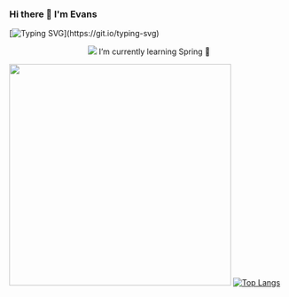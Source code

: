 ### Hi there 👋 I'm Evans  
[![Typing SVG](https://readme-typing-svg.herokuapp.com?font=Jost&color=%23035705&center=true&lines=Welcome+To+My+Github.;Feel+free+to+contribute+and+get+in+touch!)](https://git.io/typing-svg)

<!--
**EvansMutwiri/EvansMutwiri** is a ✨ _special_ ✨ repository because its `README.md` (this file) appears on your GitHub profile.

Here are some ideas to get you started:

- 🔭 I’m currently working on ...
- 🌱 I’m currently learning ...
- 👯 I’m looking to collaborate on ...
- 🤔 I’m looking for help with ...
- 💬 Ask me about ...
- 📫 How to reach me: ...
- 😄 Pronouns: ...
- ⚡ Fun fact: ...
-->

<p align="center">
  <img src="https://img.icons8.com/color/18/000000/spring-logo.png"/> I’m currently learning Spring 🌱 
</p>





<a href="https://www.twitter.com/eazybytes" target="_blank"><img src="https://cdn.dribbble.com/users/1059583/screenshots/4171367/media/34e69eb61a7bd8dea1c957a8b82605a7.gif" width="400" height="auto" /></a>
[![Top Langs](https://github-readme-stats.vercel.app/api/top-langs/?username=evansmutwiri)](https://github.com/evansmutwiri/github-readme-stats)
